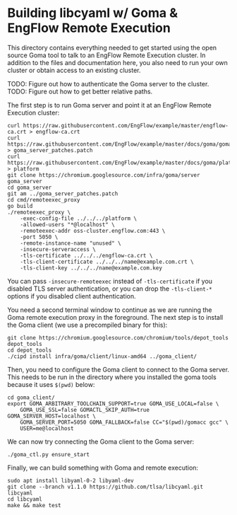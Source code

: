 # Building libcyaml w/ Goma & EngFlow Remote Execution

This directory contains everything needed to get started using the open source
Goma tool to talk to an EngFlow Remote Execution cluster.
In addition to the files and documentation here, you also need to run your own
cluster or obtain access to an existing cluster.

TODO: Figure out how to authenticate the Goma server to the cluster.
TODO: Figure out how to get better relative paths.

The first step is to run Goma server and point it at an EngFlow Remote Execution
cluster:
```
curl https://raw.githubusercontent.com/EngFlow/example/master/engflow-ca.crt > engflow-ca.crt
curl https://raw.githubusercontent.com/EngFlow/example/master/docs/goma/goma_server_patches.patch > goma_server_patches.patch
curl https://raw.githubusercontent.com/EngFlow/example/master/docs/goma/platform > platform
git clone https://chromium.googlesource.com/infra/goma/server goma_server
cd goma_server
git am ../goma_server_patches.patch
cd cmd/remoteexec_proxy
go build
./remoteexec_proxy \
    -exec-config-file ../../../platform \
    -allowed-users "*@localhost" \
    -remoteexec-addr oss-cluster.engflow.com:443 \
    -port 5050 \
    -remote-instance-name "unused" \
    -insecure-serveraccess \
    -tls-certificate ../../../engflow-ca.crt \
    -tls-client-certificate ../../../name@example.com.crt \
    -tls-client-key ../../../name@example.com.key
```

You can pass `-insecure-remoteexec` instead of `-tls-certificate` if you
disabled TLS server authentication, or you can drop the `-tls-client-*` options
if you disabled client authentication.

You need a second terminal window to continue as we are running the Goma remote
execution proxy in the foreground. The next step is to install the Goma client
(we use a precompiled binary for this):
```
git clone https://chromium.googlesource.com/chromium/tools/depot_tools depot_tools
cd depot_tools
./cipd install infra/goma/client/linux-amd64 ../goma_client/
```

Then, you need to configure the Goma client to connect to the Goma server. This
needs to be run in the directory where you installed the goma tools because it
uses `$(pwd)` below:
```
cd goma_client/
export GOMA_ARBITRARY_TOOLCHAIN_SUPPORT=true GOMA_USE_LOCAL=false \
    GOMA_USE_SSL=false GOMACTL_SKIP_AUTH=true GOMA_SERVER_HOST=localhost \
    GOMA_SERVER_PORT=5050 GOMA_FALLBACK=false CC="$(pwd)/gomacc gcc" \
    USER=me@localhost
```

We can now try connecting the Goma client to the Goma server:
```
./goma_ctl.py ensure_start
```

Finally, we can build something with Goma and remote execution:
```
sudo apt install libyaml-0-2 libyaml-dev
git clone --branch v1.1.0 https://github.com/tlsa/libcyaml.git libcyaml
cd libcyaml
make && make test
```
